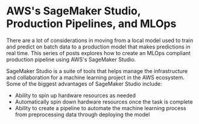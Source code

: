 # AWS's SageMaker Studio, Production Pipelines, and MLOps

There are a lot of considerations in moving from a local model used to train and predict on batch data to a production model that makes predictions in real time. This series of posts explores how to create an MLOps compliant production pipeline using AWS's SageMaker Studio.

SageMaker Studio is a suite of tools that helps manage the infrastructure and collaboration for a machine learning project in the AWS ecosystem. Some of the biggest advantages of SageMaker Studio include:

- Ability to spin up hardware resources as needed
- Automatically spin down hardware resources once the task is complete
- Ability to create a pipeline to automate the machine learning process from preprocessing data through deploying the model